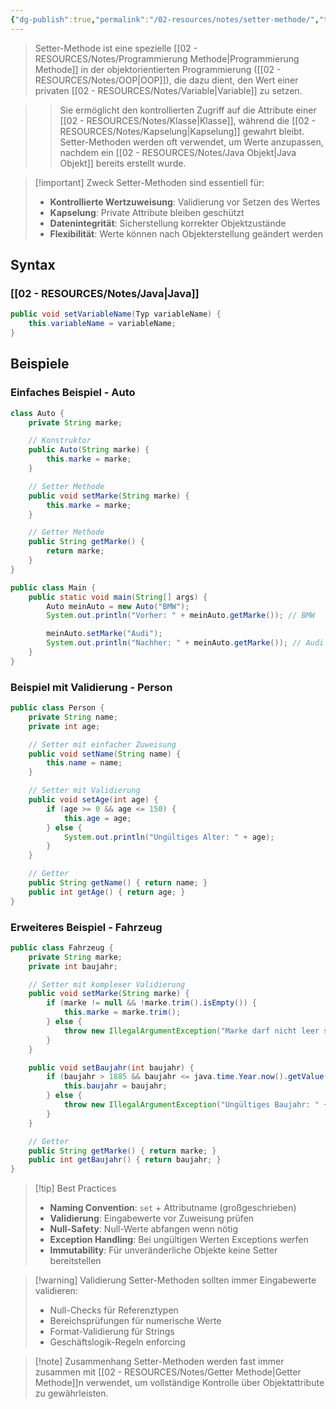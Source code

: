 ```yaml
---
{"dg-publish":true,"permalink":"/02-resources/notes/setter-methode/","tags":["#informatik/code/OOP","#informatik/programmierung/sprachen/java"],"noteIcon":"","updated":"2025-09-27T02:18:14.620+02:00"}
---
```



>Setter-Methode ist eine spezielle [[02 - RESOURCES/Notes/Programmierung Methode\|Programmierung Methode]] in der objektorientierten Programmierung ([[02 - RESOURCES/Notes/OOP\|OOP]]), die dazu dient, den Wert einer privaten [[02 - RESOURCES/Notes/Variable\|Variable]] zu setzen.

>>Sie ermöglicht den kontrollierten Zugriff auf die Attribute einer [[02 - RESOURCES/Notes/Klasse\|Klasse]], während die [[02 - RESOURCES/Notes/Kapselung\|Kapselung]] gewahrt bleibt. Setter-Methoden werden oft verwendet, um Werte anzupassen, nachdem ein [[02 - RESOURCES/Notes/Java Objekt\|Java Objekt]] bereits erstellt wurde.

>[!important] Zweck
>Setter-Methoden sind essentiell für:
>- **Kontrollierte Wertzuweisung**: Validierung vor Setzen des Wertes
>- **Kapselung**: Private Attribute bleiben geschützt
>- **Datenintegrität**: Sicherstellung korrekter Objektzustände
>- **Flexibilität**: Werte können nach Objekterstellung geändert werden

## Syntax

### [[02 - RESOURCES/Notes/Java\|Java]]
```java
public void setVariableName(Typ variableName) {
    this.variableName = variableName;
}
```

## Beispiele

### Einfaches Beispiel - Auto
```java
class Auto {
    private String marke;

    // Konstruktor
    public Auto(String marke) {
        this.marke = marke;
    }

    // Setter Methode
    public void setMarke(String marke) {
        this.marke = marke;
    }

    // Getter Methode
    public String getMarke() {
        return marke;
    }
}

public class Main {
    public static void main(String[] args) {
        Auto meinAuto = new Auto("BMW");
        System.out.println("Vorher: " + meinAuto.getMarke()); // BMW

        meinAuto.setMarke("Audi");
        System.out.println("Nachher: " + meinAuto.getMarke()); // Audi
    }
}
```

### Beispiel mit Validierung - Person
```java
public class Person {
    private String name;
    private int age;

    // Setter mit einfacher Zuweisung
    public void setName(String name) {
        this.name = name;
    }

    // Setter mit Validierung
    public void setAge(int age) {
        if (age >= 0 && age <= 150) {
            this.age = age;
        } else {
            System.out.println("Ungültiges Alter: " + age);
        }
    }

    // Getter
    public String getName() { return name; }
    public int getAge() { return age; }
}
```

### Erweiteres Beispiel - Fahrzeug
```java
public class Fahrzeug {
    private String marke;
    private int baujahr;

    // Setter mit komplexer Validierung
    public void setMarke(String marke) {
        if (marke != null && !marke.trim().isEmpty()) {
            this.marke = marke.trim();
        } else {
            throw new IllegalArgumentException("Marke darf nicht leer sein");
        }
    }

    public void setBaujahr(int baujahr) {
        if (baujahr > 1885 && baujahr <= java.time.Year.now().getValue()) {
            this.baujahr = baujahr;
        } else {
            throw new IllegalArgumentException("Ungültiges Baujahr: " + baujahr);
        }
    }

    // Getter
    public String getMarke() { return marke; }
    public int getBaujahr() { return baujahr; }
}
```

>[!tip] Best Practices
>- **Naming Convention**: `set` + Attributname (großgeschrieben)
>- **Validierung**: Eingabewerte vor Zuweisung prüfen
>- **Null-Safety**: Null-Werte abfangen wenn nötig
>- **Exception Handling**: Bei ungültigen Werten Exceptions werfen
>- **Immutability**: Für unveränderliche Objekte keine Setter bereitstellen

>[!warning] Validierung
>Setter-Methoden sollten immer Eingabewerte validieren:
>- Null-Checks für Referenztypen
>- Bereichsprüfungen für numerische Werte
>- Format-Validierung für Strings
>- Geschäftslogik-Regeln enforcing

>[!note] Zusammenhang
>Setter-Methoden werden fast immer zusammen mit [[02 - RESOURCES/Notes/Getter Methode\|Getter Methode]]n verwendet, um vollständige Kontrolle über Objektattribute zu gewährleisten.